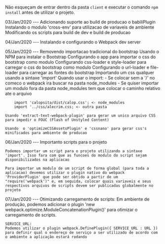 Não esqueçam de entrar dentro da pasta `client` e executar o comando `npm install` antes de utilizar o projeto.

03/Jan/2020 ---
    Adicionando suporte ao build de producao o babiliPlugin
    Instalando o modulo 'cross-env' para utilizacao de variaveis de ambiente
    Modificando os scripts para  build de dev e build de producao

04/Jan/2020 ---
    Instalando e configurando o Webpack dev server

05/Jan/2020 ---
    Removendo importacao tradicional do bootstrap
    Usando o NPM para instalar o Bootstrap
    Configurando o app para importar o css do bootstrap como modulo
    Configurando css-loader e style-loader para carregar o css do bootstrap como modulo
    Configurando o url-loader e file-loader para carregar as fontes do bootstrap
    Importando um css qualquer usando a sintaxe 'import'
    Quando usar o import:
        - Se colocar sem a '/' no comeco o webpack ira buscar na pasta node_modules
        - Se quiser importar um modulo fora da pasta node_modules tem que colocar o caminho relativo ate o arquivo

        import 'calopsita/dist/calop.css'; <- node_modules
        import '../css/alecrim.css; <- outra pasta
    
    Usando 'extract-text-webpack-plugin' para gerar um unico arquivo CSS para impedir o FOUC (Flash of Unstyled Content)

    Usando  o 'optimizeCSSAssetsPlugin' e 'cssnano' para gerar css's minificados para ambiente de producao

06/Jan/2020 ---
    Importanto scripts para o projeto
    
    Podemos importar um script para o projeto utilizando a sintaxe 'import'. Isso fara com que as funcoes do modulo do script sejam disponibilizados na aplicacao

    Para importar um modulo de um script de forma global (para toda a aplicacao) devemos utilizar o plugin nativo do webpack 'ProviderPlugin' que pode ser obtido a partir de um "require('webpack')" e, em seguida, colocar quais variaveis e seus respectivos arquivos de scripts devem ser publicadas globalmente no projeto

07/Jan/2020 ---
    Otimizando carregamento de scripts:
    Em ambiente de produção, podemos adicionar o plugin 'new webpack.optimize.ModuleConcatenationPlugin()' para otimizar o carregamento de scripts.

    SERVICE_URL:
    Podemos utilizar o plugin webpack.DefinePlugin({ SERVICE_URL : URL }) para definir qual o endereço de serviço a ser utilizado de acordo com o ambiente a aplicação estará rodando